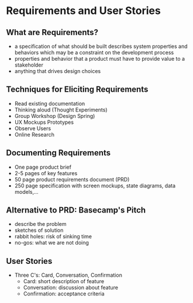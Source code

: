 # Requirements and User Stories

## What are Requirements?
- a specification of what should be built describes system properties and behaviors which may be a constraint on the development process
- properties and behavior that a product must have to provide value to a stakeholder
- anything that drives design choices

## Techniques for Eliciting Requirements
- Read existing documentation
- Thinking aloud (Thought Experiments)
- Group Workshop (Design Spring)
- UX Mockups Prototypes
- Observe Users
- Online Research

## Documenting Requirements
- One page product brief
- 2-5 pages of key features
- 50 page product requirements document (PRD)
- 250 page specification with screen mockups, state diagrams, data models,...

## Alternative to PRD: Basecamp's Pitch
- describe the problem
- sketches of solution
- rabbit holes: risk of sinking time
- no-gos: what we are not doing

## User Stories
- Three C's: Card, Conversation, Confirmation   
    - Card: short description of feature
    - Conversation: discussion about feature
    - Confirmation: acceptance criteria


